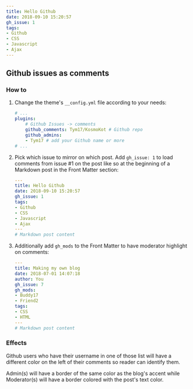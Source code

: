 ```yaml
---
title: Hello Github
date: 2018-09-10 15:20:57
gh_issue: 1
tags:
- Github
- CSS
- Javascript
- Ajax
---
```


## Github issues as comments

### How to

1. Change the theme's `__config.yml` file according to your needs:

    ```yml
    # ...
    plugins:
        # Github Issues -> comments
        github_comments: Tym17/KosmoKot # Github repo
        github_admins:
        - Tym17 # add your Github name or more
    # ...
    ```

2. Pick which issue to mirror on which post. Add `gh_issue: 1` to load comments from issue #1 on the post like so at the beginning of a Markdown post in the Front Matter section:

    ```yml
    ---
    title: Hello Github
    date: 2018-09-10 15:20:57
    gh_issue: 1
    tags:
    - Github
    - CSS
    - Javascript
    - Ajax
    ---
    # Markdown post content
    ```

3. Additionally add `gh_mods` to the Front Matter to have moderator highlight on comments:

    ```yml
    ---
    title: Making my own blog
    date: 2018-07-01 14:07:18
    author: You
    gh_issue: 7
    gh_mods:
    - Buddy17
    - Friend2
    tags:
    - CSS
    - HTML
    ---
    # Markdown post content
    ```


### Effects

Github users who have their username in one of those list will have a different color on the left of their comments so reader can identify them.

Admin(s) will have a border of the same color as the blog's accent while Moderator(s) will have a border colored with the post's text color.
